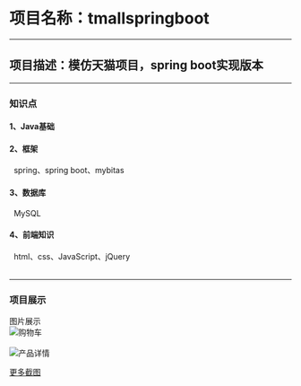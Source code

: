 # 项目名称：tmallspringboot
***
## 项目描述：模仿天猫项目，spring boot实现版本
***
### 知识点
#### 1、Java基础
#### 2、框架
&nbsp;&nbsp;spring、spring boot、mybitas
#### 3、数据库
&nbsp;&nbsp;MySQL
#### 4、前端知识
&nbsp;&nbsp;html、css、JavaScript、jQuery<br><br>
***
### 项目展示
图片展示<br>
![购物车](https://github.com/CodingWithPatience/tmallspringboot/blob/master/projectCapture/fore/cart.png "模仿天猫项目-购物车")<br><br>
![产品详情](https://github.com/CodingWithPatience/tmallspringboot/blob/master/projectCapture/fore/productDetail.png "模仿天猫项目-产品详情")<br>
<p><a href="https://github.com/CodingWithPatience/tmallspringboot/tree/master/projectCapture">更多截图</a></p>
